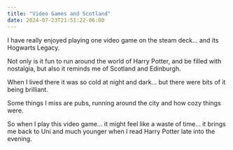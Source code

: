 ```yaml
---
title: "Video Games and Scotland"
date: 2024-07-23T21:51:22-06:00
---
```


I have really enjoyed playing one video game on the steam deck... and its Hogwarts Legacy. 

Not only is it fun to run around the world of Harry Potter, and be filled with nostalgia, but also it reminds me of Scotland and Edinburgh. 

When I lived there it was so cold at night and dark... but there were bits of it being brilliant. 

Some things I miss are pubs, running around the city and how cozy things were. 

So when I play this video game... it might feel like a waste of time... it brings me back to Uni and much younger when I read Harry Potter late into the evening. 
